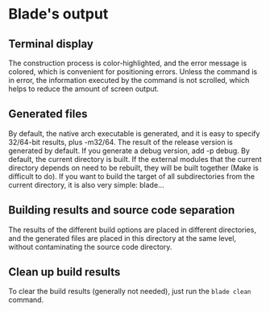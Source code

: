 # Blade's output

## Terminal display

The construction process is color-highlighted, and the error message is colored, which is convenient for positioning errors. Unless the command is in error, the information executed by the command is not scrolled, which helps to reduce the amount of screen output.

## Generated files

By default, the native arch executable is generated, and it is easy to specify 32/64-bit results, plus -m32/64.
The result of the release version is generated by default. If you generate a debug version, add -p debug.
By default, the current directory is built. If the external modules that the current directory depends on need to be rebuilt, they will be built together (Make is difficult to do).
If you want to build the target of all subdirectories from the current directory, it is also very simple: blade...

## Building results and source code separation

The results of the different build options are placed in different directories, and the generated files are placed in this directory at the same level, without contaminating the source code directory.

## Clean up build results

To clear the build results (generally not needed), just run the `blade clean` command.
